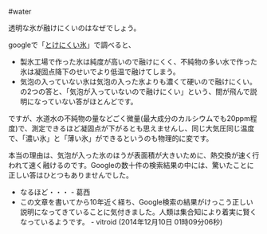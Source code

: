 #water

透明な氷が融けにくいのはなぜでしょう。

googleで「[とけにくい氷](http://www.google.co.jp/search?hl=ja&c2coff=1&client=firefox-a&rls=org.mozilla%3Aja-JP%3Aofficial&q=%E3%81%A8%E3%81%91%E3%81%AB%E3%81%8F%E3%81%84%E6%B0%B7&btnG=Google+%E6%A4%9C%E7%B4%A2&lr=lang_ja)」で調べると、
* 製氷工場で作った氷は純度が高いので融けにくく、不純物の多い水で作った氷は凝固点降下のせいでより低温で融けてしまう。
* 気泡の入っていない氷は気泡の入った氷よりも濃くて硬いので融けにくい。
の2つの答と、「気泡が入っていないので融けにくい」という、間が飛んで説明になっていない答がほとんどです。

ですが、水道水の不純物の量などごく微量(最大成分のカルシウムでも20ppm程度)で、測定できるほど凝固点が下がるとも思えませんし、同じ大気圧同じ温度で、「濃い氷」と「薄い氷」ができるというのも物理的に変です。

本当の理由は、気泡が入った氷のほうが表面積が大きいために、熱交換が速く行われて速く融けるのです。Googleの数十件の検索結果の中には、驚いたことに正しい答はひとつもありませんでした。
* なるほど・・・ - 葛西 
* この文章を書いてから10年近く経ち、Google検索の結果がけっこう正しい説明になってきていることに気付きました。人類は集合知により着実に賢くなっているようです。 - vitroid (2014年12月10日 01時09分06秒)
<!--  -->
<!--  -->

